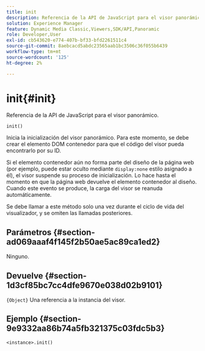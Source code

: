 ```yaml
---
title: init
description: Referencia de la API de JavaScript para el visor panorámico.
solution: Experience Manager
feature: Dynamic Media Classic,Viewers,SDK/API,Panoramic
role: Developer,User
exl-id: cb543620-e774-407b-bf33-bfd2261511c4
source-git-commit: 8aebcacd5abdc23565aab1bc3506c36f055b6439
workflow-type: tm+mt
source-wordcount: '125'
ht-degree: 2%

---
```


# init{#init}

Referencia de la API de JavaScript para el visor panorámico.

`init()`

Inicia la inicialización del visor panorámico. Para este momento, se debe crear el elemento DOM contenedor para que el código del visor pueda encontrarlo por su ID.

Si el elemento contenedor aún no forma parte del diseño de la página web (por ejemplo, puede estar oculto mediante `display:none` estilo asignado a él), el visor suspende su proceso de inicialización. Lo hace hasta el momento en que la página web devuelve el elemento contenedor al diseño. Cuando este evento se produce, la carga del visor se reanuda automáticamente.

Se debe llamar a este método solo una vez durante el ciclo de vida del visualizador, y se omiten las llamadas posteriores.

## Parámetros {#section-ad069aaaf4f145f2b50ae5ac89ca1ed2}

Ninguno.

## Devuelve {#section-1d3cf85bc7cc4dfe9670e038d02b9101}

`{Object}` Una referencia a la instancia del visor.

## Ejemplo {#section-9e9332aa86b74a5fb321375c03fdc5b3}

```
<instance>.init()
```
